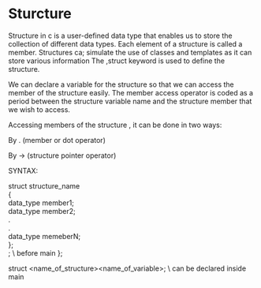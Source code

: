 # Sturcture
Structure in c is a user-defined data type that enables us to store the collection of different data types. Each element of a structure is called a member.
Structures ca; simulate the use of classes and templates as it can store various information
The ,struct keyword is used to define the structure.

We can declare a variable for the structure so that we can access the member of the structure easily. 
 The member access operator is coded as a period between the structure variable name and the structure member that we wish to access.

Accessing members of the structure , it can be done in two ways:

By . (member or dot operator)

By -> (structure pointer operator)




SYNTAX:

struct structure_name   
{  
    data_type member1;  
    data_type member2;  
    .  
    .  
    data_type memeberN;  
};  
<variable declaration>;            \\ before main
};

struct <name_of_structure><name_of_variable>;           \\ can be declared inside main
